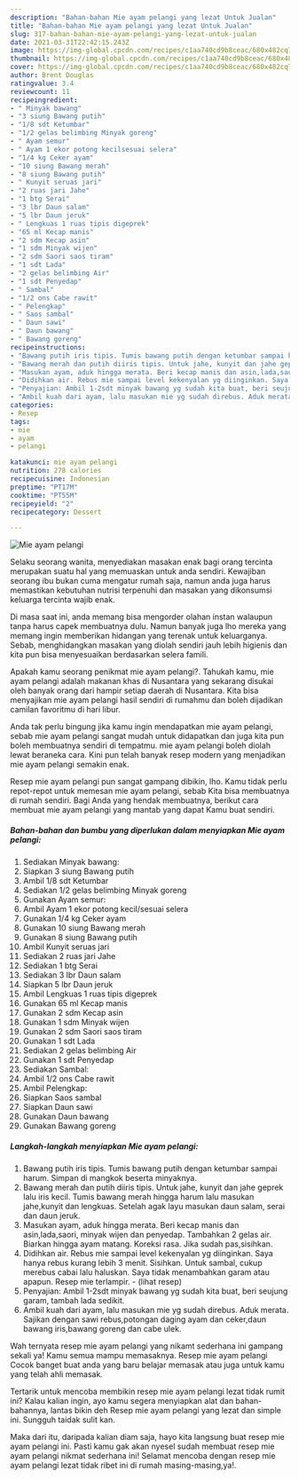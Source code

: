 ```yaml
---
description: "Bahan-bahan Mie ayam pelangi yang lezat Untuk Jualan"
title: "Bahan-bahan Mie ayam pelangi yang lezat Untuk Jualan"
slug: 317-bahan-bahan-mie-ayam-pelangi-yang-lezat-untuk-jualan
date: 2021-03-31T22:42:15.243Z
image: https://img-global.cpcdn.com/recipes/c1aa740cd9b8ceac/680x482cq70/mie-ayam-pelangi-foto-resep-utama.jpg
thumbnail: https://img-global.cpcdn.com/recipes/c1aa740cd9b8ceac/680x482cq70/mie-ayam-pelangi-foto-resep-utama.jpg
cover: https://img-global.cpcdn.com/recipes/c1aa740cd9b8ceac/680x482cq70/mie-ayam-pelangi-foto-resep-utama.jpg
author: Brent Douglas
ratingvalue: 3.4
reviewcount: 11
recipeingredient:
- " Minyak bawang"
- "3 siung Bawang putih"
- "1/8 sdt Ketumbar"
- "1/2 gelas belimbing Minyak goreng"
- " Ayam semur"
- " Ayam 1 ekor potong kecilsesuai selera"
- "1/4 kg Ceker ayam"
- "10 siung Bawang merah"
- "8 siung Bawang putih"
- " Kunyit seruas jari"
- "2 ruas jari Jahe"
- "1 btg Serai"
- "3 lbr Daun salam"
- "5 lbr Daun jeruk"
- " Lengkuas 1 ruas tipis digeprek"
- "65 ml Kecap manis"
- "2 sdm Kecap asin"
- "1 sdm Minyak wijen"
- "2 sdm Saori saos tiram"
- "1 sdt Lada"
- "2 gelas belimbing Air"
- "1 sdt Penyedap"
- " Sambal"
- "1/2 ons Cabe rawit"
- " Pelengkap"
- " Saos sambal"
- " Daun sawi"
- " Daun bawang"
- " Bawang goreng"
recipeinstructions:
- "Bawang putih iris tipis. Tumis bawang putih dengan ketumbar sampai harum. Simpan di mangkok beserta minyaknya."
- "Bawang merah dan putih diiris tipis. Untuk jahe, kunyit dan jahe geprek lalu iris kecil. Tumis bawang merah hingga harum lalu masukan jahe,kunyit dan lengkuas. Setelah agak layu masukan daun salam, serai dan daun jeruk."
- "Masukan ayam, aduk hingga merata. Beri kecap manis dan asin,lada,saori, minyak wijen dan penyedap. Tambahkan 2 gelas air. Biarkan hingga ayam matang. Koreksi rasa. Jika sudah pas,sisihkan."
- "Didihkan air. Rebus mie sampai level kekenyalan yg diinginkan. Saya hanya rebus kurang lebih 3 menit. Sisihkan. Untuk sambal, cukup merebus cabai lalu haluskan. Saya tidak menambahkan garam atau apapun. Resep mie terlampir.           (lihat resep)"
- "Penyajian: Ambil 1-2sdt minyak bawang yg sudah kita buat, beri seujung garam, tambah lada sedikit."
- "Ambil kuah dari ayam, lalu masukan mie yg sudah direbus. Aduk merata. Sajikan dengan sawi rebus,potongan daging ayam dan ceker,daun bawang iris,bawang goreng dan cabe ulek."
categories:
- Resep
tags:
- mie
- ayam
- pelangi

katakunci: mie ayam pelangi 
nutrition: 278 calories
recipecuisine: Indonesian
preptime: "PT17M"
cooktime: "PT55M"
recipeyield: "2"
recipecategory: Dessert

---
```



![Mie ayam pelangi](https://img-global.cpcdn.com/recipes/c1aa740cd9b8ceac/680x482cq70/mie-ayam-pelangi-foto-resep-utama.jpg)

Selaku seorang wanita, menyediakan masakan enak bagi orang tercinta merupakan suatu hal yang memuaskan untuk anda sendiri. Kewajiban seorang ibu bukan cuma mengatur rumah saja, namun anda juga harus memastikan kebutuhan nutrisi terpenuhi dan masakan yang dikonsumsi keluarga tercinta wajib enak.

Di masa  saat ini, anda memang bisa mengorder olahan instan walaupun tanpa harus capek membuatnya dulu. Namun banyak juga lho mereka yang memang ingin memberikan hidangan yang terenak untuk keluarganya. Sebab, menghidangkan masakan yang diolah sendiri jauh lebih higienis dan kita pun bisa menyesuaikan berdasarkan selera famili. 



Apakah kamu seorang penikmat mie ayam pelangi?. Tahukah kamu, mie ayam pelangi adalah makanan khas di Nusantara yang sekarang disukai oleh banyak orang dari hampir setiap daerah di Nusantara. Kita bisa menyajikan mie ayam pelangi hasil sendiri di rumahmu dan boleh dijadikan camilan favoritmu di hari libur.

Anda tak perlu bingung jika kamu ingin mendapatkan mie ayam pelangi, sebab mie ayam pelangi sangat mudah untuk didapatkan dan juga kita pun boleh membuatnya sendiri di tempatmu. mie ayam pelangi boleh diolah lewat beraneka cara. Kini pun telah banyak resep modern yang menjadikan mie ayam pelangi semakin enak.

Resep mie ayam pelangi pun sangat gampang dibikin, lho. Kamu tidak perlu repot-repot untuk memesan mie ayam pelangi, sebab Kita bisa membuatnya di rumah sendiri. Bagi Anda yang hendak membuatnya, berikut cara membuat mie ayam pelangi yang mantab yang dapat Kamu buat sendiri.

<!--inarticleads1-->

##### Bahan-bahan dan bumbu yang diperlukan dalam menyiapkan Mie ayam pelangi:

1. Sediakan  Minyak bawang:
1. Siapkan 3 siung Bawang putih
1. Ambil 1/8 sdt Ketumbar
1. Sediakan 1/2 gelas belimbing Minyak goreng
1. Gunakan  Ayam semur:
1. Ambil  Ayam 1 ekor potong kecil/sesuai selera
1. Gunakan 1/4 kg Ceker ayam
1. Gunakan 10 siung Bawang merah
1. Gunakan 8 siung Bawang putih
1. Ambil  Kunyit seruas jari
1. Sediakan 2 ruas jari Jahe
1. Sediakan 1 btg Serai
1. Sediakan 3 lbr Daun salam
1. Siapkan 5 lbr Daun jeruk
1. Ambil  Lengkuas 1 ruas tipis digeprek
1. Gunakan 65 ml Kecap manis
1. Gunakan 2 sdm Kecap asin
1. Gunakan 1 sdm Minyak wijen
1. Gunakan 2 sdm Saori saos tiram
1. Gunakan 1 sdt Lada
1. Sediakan 2 gelas belimbing Air
1. Gunakan 1 sdt Penyedap
1. Sediakan  Sambal:
1. Ambil 1/2 ons Cabe rawit
1. Ambil  Pelengkap:
1. Siapkan  Saos sambal
1. Siapkan  Daun sawi
1. Gunakan  Daun bawang
1. Gunakan  Bawang goreng




<!--inarticleads2-->

##### Langkah-langkah menyiapkan Mie ayam pelangi:

1. Bawang putih iris tipis. Tumis bawang putih dengan ketumbar sampai harum. Simpan di mangkok beserta minyaknya.
1. Bawang merah dan putih diiris tipis. Untuk jahe, kunyit dan jahe geprek lalu iris kecil. Tumis bawang merah hingga harum lalu masukan jahe,kunyit dan lengkuas. Setelah agak layu masukan daun salam, serai dan daun jeruk.
1. Masukan ayam, aduk hingga merata. Beri kecap manis dan asin,lada,saori, minyak wijen dan penyedap. Tambahkan 2 gelas air. Biarkan hingga ayam matang. Koreksi rasa. Jika sudah pas,sisihkan.
1. Didihkan air. Rebus mie sampai level kekenyalan yg diinginkan. Saya hanya rebus kurang lebih 3 menit. Sisihkan. Untuk sambal, cukup merebus cabai lalu haluskan. Saya tidak menambahkan garam atau apapun. Resep mie terlampir. -           (lihat resep)
1. Penyajian: Ambil 1-2sdt minyak bawang yg sudah kita buat, beri seujung garam, tambah lada sedikit.
1. Ambil kuah dari ayam, lalu masukan mie yg sudah direbus. Aduk merata. Sajikan dengan sawi rebus,potongan daging ayam dan ceker,daun bawang iris,bawang goreng dan cabe ulek.




Wah ternyata resep mie ayam pelangi yang nikamt sederhana ini gampang sekali ya! Kamu semua mampu memasaknya. Resep mie ayam pelangi Cocok banget buat anda yang baru belajar memasak atau juga untuk kamu yang telah ahli memasak.

Tertarik untuk mencoba membikin resep mie ayam pelangi lezat tidak rumit ini? Kalau kalian ingin, ayo kamu segera menyiapkan alat dan bahan-bahannya, lantas bikin deh Resep mie ayam pelangi yang lezat dan simple ini. Sungguh taidak sulit kan. 

Maka dari itu, daripada kalian diam saja, hayo kita langsung buat resep mie ayam pelangi ini. Pasti kamu gak akan nyesel sudah membuat resep mie ayam pelangi nikmat sederhana ini! Selamat mencoba dengan resep mie ayam pelangi lezat tidak ribet ini di rumah masing-masing,ya!.


